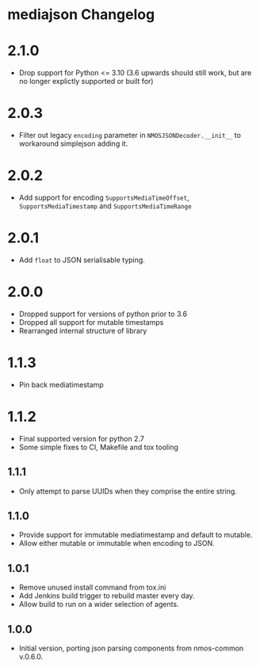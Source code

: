 # mediajson Changelog

# 2.1.0
- Drop support for Python <= 3.10 (3.6 upwards should still work, but are no longer explictly supported or built for)

# 2.0.3
- Filter out legacy `encoding` parameter in `NMOSJSONDecoder.__init__` to workaround simplejson adding it.

# 2.0.2
- Add support for encoding `SupportsMediaTimeOffset`, `SupportsMediaTimestamp` and `SupportsMediaTimeRange`

# 2.0.1
- Add `float` to JSON serialisable typing.

# 2.0.0
- Dropped support for versions of python prior to 3.6
- Dropped all support for mutable timestamps
- Rearranged internal structure of library

# 1.1.3
- Pin back mediatimestamp

# 1.1.2
- Final supported version for python 2.7
- Some simple fixes to CI, Makefile and tox tooling

## 1.1.1
- Only attempt to parse UUIDs when they comprise the entire string.

## 1.1.0
- Provide support for immutable mediatimestamp and default to mutable.
- Allow either mutable or immutable when encoding to JSON.

## 1.0.1
- Remove unused install command from tox.ini
- Add Jenkins build trigger to rebuild master every day.
- Allow build to run on a wider selection of agents.

## 1.0.0
- Initial version, porting json parsing components from nmos-common v.0.6.0.
